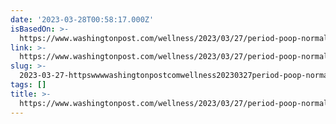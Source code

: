 ```yaml
---
date: '2023-03-28T00:58:17.000Z'
isBasedOn: >-
  https://www.washingtonpost.com/wellness/2023/03/27/period-poop-normal-hormones/
link: >-
  https://www.washingtonpost.com/wellness/2023/03/27/period-poop-normal-hormones/
slug: >-
  2023-03-27-httpswwwwashingtonpostcomwellness20230327period-poop-normal-hormones
tags: []
title: >-
  https://www.washingtonpost.com/wellness/2023/03/27/period-poop-normal-hormones/
---
```


